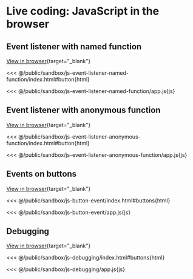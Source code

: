 # Live coding: JavaScript in the browser

## Event listener with named function

[View in browser](/web-development/sandbox/js-event-listener-named-function/index.html){target="_blank"}

<<< @/public/sandbox/js-event-listener-named-function/index.html#button{html}

<<< @/public/sandbox/js-event-listener-named-function/app.js{js}

## Event listener with anonymous function

[View in browser](/web-development/sandbox/js-event-listener-anonymous-function/index.html){target="_blank"}

<<< @/public/sandbox/js-event-listener-anonymous-function/index.html#button{html}

<<< @/public/sandbox/js-event-listener-anonymous-function/app.js{js}

## Events on buttons

[View in browser](/web-development/sandbox/js-button-event/index.html){target="_blank"}

<<< @/public/sandbox/js-button-event/index.html#buttons{html}

<<< @/public/sandbox/js-button-event/app.js{js}

## Debugging

[View in browser](/web-development/sandbox/js-debugging/index.html){target="_blank"}

<<< @/public/sandbox/js-debugging/index.html#buttons{html}

<<< @/public/sandbox/js-debugging/app.js{js}

